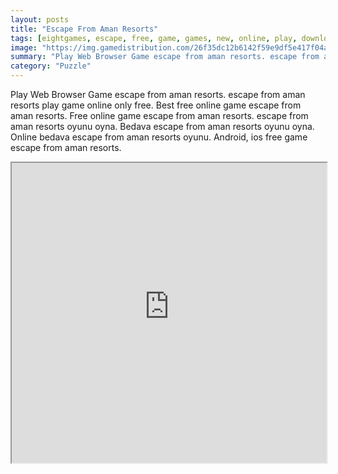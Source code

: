 ```yaml
---
layout: posts
title: "Escape From Aman Resorts"
tags: [eightgames, escape, free, game, games, new, online, play, download, aman, resorts, free, online, games, oyna, game, free, games, play, play, games]
image: "https://img.gamedistribution.com/26f35dc12b6142f59e9df5e417f04a26.jpg"
summary: "Play Web Browser Game escape from aman resorts. escape from aman resorts play game online only free. Best free online game escape from aman resorts. Free online game escape from aman resorts. escape from aman resorts oyunu oyna. Bedava escape from aman resorts oyunu oyna. Online bedava escape from aman resorts oyunu. Android, ios free game escape from aman resorts."
category: "Puzzle"
---
```


Play Web Browser Game escape from aman resorts. escape from aman resorts play game online only free. Best free online game escape from aman resorts. Free online game escape from aman resorts. escape from aman resorts oyunu oyna. Bedava escape from aman resorts oyunu oyna. Online bedava escape from aman resorts oyunu. Android, ios free game escape from aman resorts.

<iframe width="100%" height="480px;" src="https://flash.gamedistribution.com?game=26f35dc12b6142f59e9df5e417f04a26"></iframe>